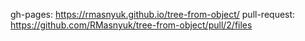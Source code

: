
gh-pages: https://rmasnyuk.github.io/tree-from-object/
pull-request: https://github.com/RMasnyuk/tree-from-object/pull/2/files
